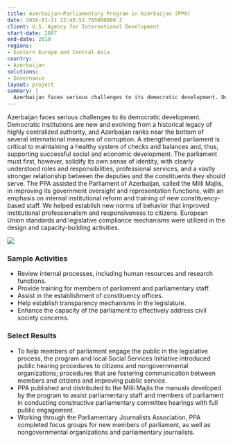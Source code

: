 ```yaml
---
title: Azerbaijan—Parliamentary Program in Azerbaijan (PPA)
date: 2016-01-21 22:40:52.765000000 Z
client: U.S. Agency for International Development
start-date: 2007
end-date: 2010
regions:
- Eastern Europe and Central Asia
country:
- Azerbaijan
solutions:
- Governance
layout: project
summary: |
  Azerbaijan faces serious challenges to its democratic development. Democratic institutions are new and evolving from a historical legacy of highly centralized authority, and Azerbaijan ranks near the bottom of several international measures of corruption.
---
```


Azerbaijan faces serious challenges to its democratic development. Democratic institutions are new and evolving from a historical legacy of highly centralized authority, and Azerbaijan ranks near the bottom of several international measures of corruption. A strengthened parliament is critical to maintaining a healthy system of checks and balances and, thus, supporting successful social and economic development. The parliament must first, however, solidify its own sense of identity, with clearly understood roles and responsibilities, professional services, and a vastly stronger relationship between the deputies and the constituents they should serve. The PPA assisted the Parliament of Azerbaijan, called the Milli Majlis, in improving its government oversight and representation functions, with an emphasis on internal institutional reform and training of new constituency-based staff. We helped establish new norms of behavior that improved institutional professionalism and responsiveness to citizens. European Union standards and legislative compliance mechanisms were utilized in the design and capacity-building activities.

![][1]

###  Sample Activities

* Review internal processes, including human resources and research functions.
* Provide training for members of parliament and parliamentary staff.
* Assist in the establishment of constituency offices.
* Help establish transparency mechanisms in the legislature.
* Enhance the capacity of the parliament to effectively address civil society concerns.

###  Select Results

* To help members of parliament engage the public in the legislative process, the program and local Social Services Initiative introduced public hearing procedures to citizens and nongovernmental organizations; procedures that are fostering communication between members and citizens and improving public service.
* PPA published and distributed to the Milli Majlis the manuals developed by the program to assist parliamentary staff and members of parliament in conducting constructive parliamentary committee hearings with full public engagement.
* Working through the Parliamentary Journalists Association, PPA completed focus groups for new members of parliament, as well as nongovernmental organizations and parliamentary journalists.

[1]: /assets/images/projects/APPA.jpg
